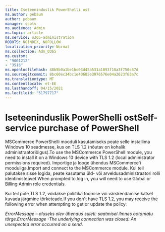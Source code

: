 ```yaml
---
title: Iseteeninduslik PowerShelli ost
ms.author: pebaum
author: pebaum
manager: scotv
ms.audience: Admin
ms.topic: article
ms.service: o365-administration
ROBOTS: NOINDEX, NOFOLLOW
localization_priority: Normal
ms.collection: Adm_O365
ms.custom:
- "9001212"
- "3516"
ms.openlocfilehash: 48b5b0a1be1bc03d45a531a1093f18a3f750c37d
ms.sourcegitcommit: 8bc60ec34bc1e40685e3976576e04a2623f63a7c
ms.translationtype: MT
ms.contentlocale: et-EE
ms.lasthandoff: 04/15/2021
ms.locfileid: "51797717"
---
```

# <a name="self-service-purchase-of-powershell"></a><span data-ttu-id="bd5e1-102">Iseteeninduslik PowerShelli ost</span><span class="sxs-lookup"><span data-stu-id="bd5e1-102">Self-service purchase of PowerShell</span></span>

<span data-ttu-id="bd5e1-103">MSCommerce PowerShelli mooduli kasutamiseks peate selle installima Windows 10 seadmesse, kus on TLS 1.2 (nõutav on kohalik administraatoriõigus).</span><span class="sxs-lookup"><span data-stu-id="bd5e1-103">To use the MSCommerce PowerShell module, you need to install it on a Windows 10 device with TLS 1.2 (local administrator permissions required).</span></span>  <span data-ttu-id="bd5e1-104">Importige ja looge ühendus MSCommerce'i mooduliga.</span><span class="sxs-lookup"><span data-stu-id="bd5e1-104">Import and connect to the MSCommerce module.</span></span>  <span data-ttu-id="bd5e1-105">Kui teil palutakse sisse logida, peate kasutama üld- või arveldusadministraatori rolli identimisteavet.</span><span class="sxs-lookup"><span data-stu-id="bd5e1-105">When prompted to log in, you will need to use Global or Billing Admin role credentials.</span></span>  

<span data-ttu-id="bd5e1-106">Kui teil pole TLS 1.2, võidakse poliitika toomise või värskendamise katsel kuvada järgmine tõrketeade.</span><span class="sxs-lookup"><span data-stu-id="bd5e1-106">If you don't have TLS 1.2, you may receive the following error when attempting to get or update the policy:</span></span>

<span data-ttu-id="bd5e1-107">*ErrorMessage – aluseks olev ühendus suleti: saatmisel ilmnes ootamatu tõrge.*</span><span class="sxs-lookup"><span data-stu-id="bd5e1-107">*ErrorMessage -The underlying connection was closed: An unexpected error occurred on a send*.</span></span>



